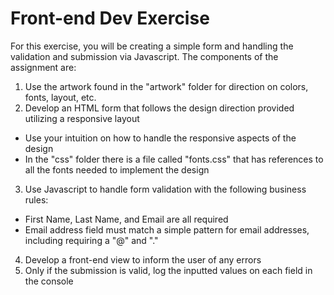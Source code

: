 # Front-end Dev Exercise

For this exercise, you will be creating a simple form and handling the validation and submission via Javascript. The components of the assignment are:

1. Use the artwork found in the "artwork" folder for direction on colors, fonts, layout, etc.
2. Develop an HTML form that follows the design direction provided utilizing a responsive layout
  * Use your intuition on how to handle the responsive aspects of the design
  * In the "css" folder there is a file called "fonts.css" that has references to all the fonts needed to implement the design
3. Use Javascript to handle form validation with the following business rules:
  * First Name, Last Name, and Email are all required
  * Email address field must match a simple pattern for email addresses, including requiring a "@" and "."
4. Develop a front-end view to inform the user of any errors
5. Only if the submission is valid, log the inputted values on each field in the console